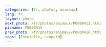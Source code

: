 ```yaml
---
categories: [fr, photos, animaux]
lang: fr
layout: photo
next_photo: /fr/photos/animaux/P0000413.html
picname: P0000415
prev_photo: /fr/photos/animaux/P0000416.html
tags: [Fotofalle, Leopard]
---
```

